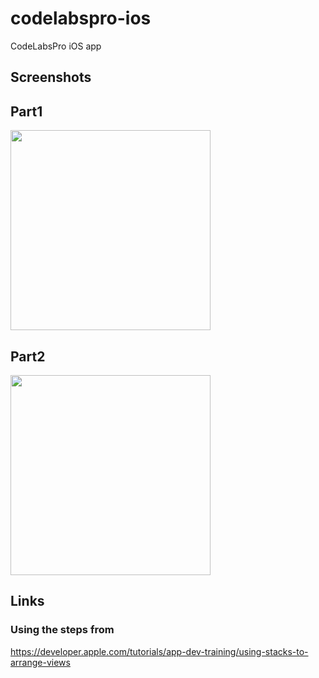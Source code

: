 # codelabspro-ios
CodeLabsPro iOS app

## Screenshots

## Part1 
<img src="https://raw.githubusercontent.com/codelabspro/codelabspro-ios/main/screenshots/codelabspro_swiftui_codelab_part1.png" width="320"/>

## Part2
<img src="https://raw.githubusercontent.com/codelabspro/codelabspro-ios/main/screenshots/codelabspro_swiftui_codelab_part2.png" width="320"/>

## Links

### Using the steps from 

https://developer.apple.com/tutorials/app-dev-training/using-stacks-to-arrange-views
